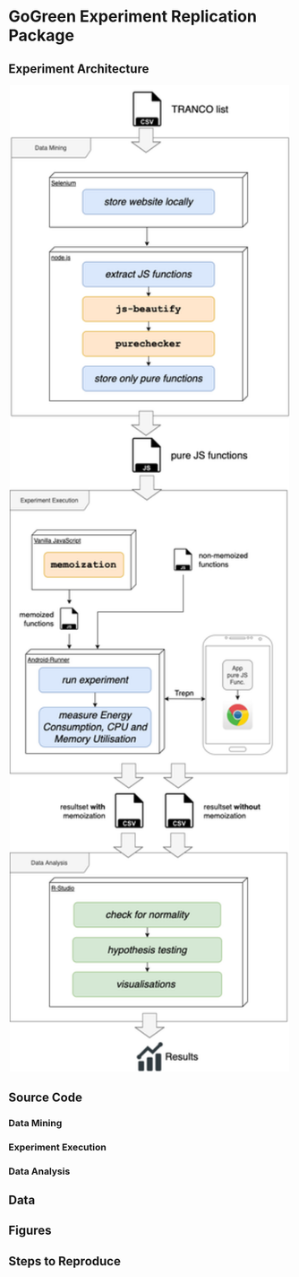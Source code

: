 # GoGreen Experiment Replication Package

## Experiment Architecture

<p align="center">
    <img src="./documentation/experimentArch.png" alt="GoGreen Experiment Architecture" width="500"/>
</p>

## Source Code

### Data Mining

### Experiment Execution

### Data Analysis


## Data


## Figures


## Steps to Reproduce